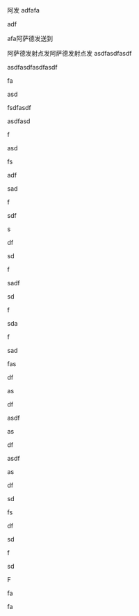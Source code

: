 阿发 adfafa

adf

afa阿萨德发送到

阿萨德发射点发阿萨德发射点发 asdfasdfasdf

asdfasdfasdfasdf

fa

asd

fsdfasdf

asdfasd

f

asd

fs

adf

sad

f

sdf

s

df

sd

f

sadf

sd

f

sda

f

sad

fas

df

as

df

asdf

as

df

asdf

as

df

sd

fs

df

sd

f

sd

F

fa

fa